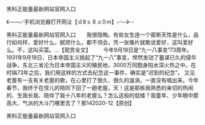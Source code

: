 黑料正能量最新网站官网入口

《——✅手机浏览器打开网沚【ｄ8ｓ８.c０m】✅—》--

黑料正能量最新网站官网入口　　我很隐晦。有些女生连一个密斯天性是什么，品行如何样，爱好什么，腻烦什么，都不领会。凭一张像片就敢说爱好，这叫爱好么。不，这叫买菜。...【观赏全文】
　　今年9月18日是“九一八事变”73周年。1931年9月18日，日本帝国主义挑起了“九一八”事变，悍然发动了蓄谋已久的侵华战争，东北三省沦为日本帝国主义的殖民地，3000万同胞身陷水深火热之中。在时隔73年之后，我们用这样的方式去纪念这一事件，确实是“迟到的纪念”。
又见老屋有一支有关老屋的歌，在心里打了很久、很久的漩涡，一直没有唱出来。今年春节，我终于在侄儿的陪同下回了一趟老屋。天！这是那栋我熟悉的亲切的热闹的、生我长我、陪伴了我十八年的老屋么？怎么这般的低矮？我童年、少年眼中那高大、气派的大斗门哪里去了？那142020-12【原创】





黑料正能量最新网站官网入口
